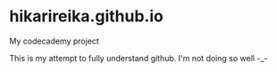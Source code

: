 # hikarireika.github.io
My codecademy project

This is my attempt to fully understand github.
I'm not doing so well -_-
